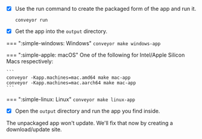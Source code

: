 * [x] Use the run command to create the packaged form of the app and run it.

  ```
  conveyor run
  ```

* [x] Get the app into the `output` directory.

=== ":simple-windows: Windows"
    ```
    conveyor make windows-app
    ```

=== ":simple-apple: macOS"
    One of the following for Intel/Apple Silicon Macs respectively:

    ```
    conveyor -Kapp.machines=mac.amd64 make mac-app
    conveyor -Kapp.machines=mac.aarch64 make mac-app
    ```

=== ":simple-linux: Linux"
    ```
    conveyor make linux-app
    ```

* [x] Open the `output` directory and run the app you find inside.

The unpackaged app won't update. We'll fix that now by creating a download/update site.
